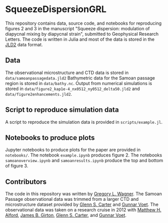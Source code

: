 # SqueezeDispersionGRL

This repository contains data, source code, and notebooks for reproducing figures 2 and 3 in the 
manuscript "Squeeze dispersion: modulation of diapycnal mixing by diapycnal strain", submitted to
Geophysical Research Letters. The code is written in Julia and most of the data is stored in the
[JLD2]() data format.

## Data

The observational microstructure and CTD data is stored in `data/samoanpassagedata.jld2`
Bathymetric data for the Samoan passage region is stored in `data/bathy.nc`.
Output from numerical simulations is stored in `data/figure2_kap1e-4_nx0512_ny0512_delta50.jld2` and 
`data/figure2enhancements.jld2`.

## Script to reproduce simulation data

A script to reproduce the simulation data is provided in `scripts/example.jl`.

## Notebooks to produce plots

Jupyter notebooks to produce plots for the paper are provided in `notebooks/`.
The notebook `example.ipynb` produces figure 2. The notebooks `samoanoverview.ipynb` and `samoanresults.ipynb`
produce the top and bottom of figure 3. 

## Contributors

The code in this repository was written by [Gregory L. Wagner](). The Samoan Passage observational data 
was trimmed from a larger CTD and microstructure dataset provided by [Glenn S. Carter]() and [Gunnar Voet]().
The observational data was taken on a research cruise in 2012 with [Matthew H. Alford](), [James B. Girton](), 
[Glenn S. Carter](), and [Gunnar Voet]().


[JLD2]: https://github.com/JuliaIO/JLD2.jl
[Gregory L. Wagner]: https://glwagner.github.io
[Glenn S. Carter]: https://www.soest.hawaii.edu/oceanography/faculty/carter.htm
[Gunnar Voet]: http://scrippsscholars.ucsd.edu/gvoet
[Matthew H. Alford]: http://www.mod.ucsd.edu/alford/
[James B. Girton]: http://apl.uw.edu/people/profile.php?last_name=Girton&first_name=James
